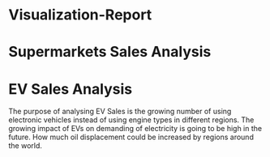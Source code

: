 # Visualization-Report
# Supermarkets Sales Analysis
# EV Sales Analysis
The purpose of analysing EV Sales is the growing number of using electronic vehicles instead of using engine types in different regions.
The growing impact of EVs on demanding of electricity is going to be high in the future.
How much oil displacement could be increased by regions around the world. 
